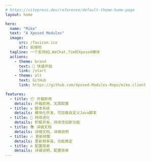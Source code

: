 ```yaml
---
# https://vitepress.dev/reference/default-theme-home-page
layout: home

hero:
  name: "Miko"
  text: "A Xposed Modules"
  image:
      src: /favicon.ico
      alt: 前端吧
  tagline: 一个支持QQ,WeChat,Tim的Xposed模块
  actions:
    - theme: brand
      text: 🚀 快速开始
      link: /start
    - theme: alt
      text: GitHub
      link: https://github.com/Xposed-Modules-Repo/miko.client

features:
  - title: 📦 开箱即用
    details: 开箱即用，无需配置
  - title: ⚒️ 脚本系统
    details: 模块化开发，可加载自定义Java脚本
  - title: 🌟 持续进化
    details: 积极开发，持续添加新功能
  - title: 📚 详细文档
    details: 详细文档，详细说明
  - title: 🔥 更新频繁
    details: 更新频率高，功能稳定
  - title: ⚙️ 配置简单
    details: 详细说明，配置简单
---
```


